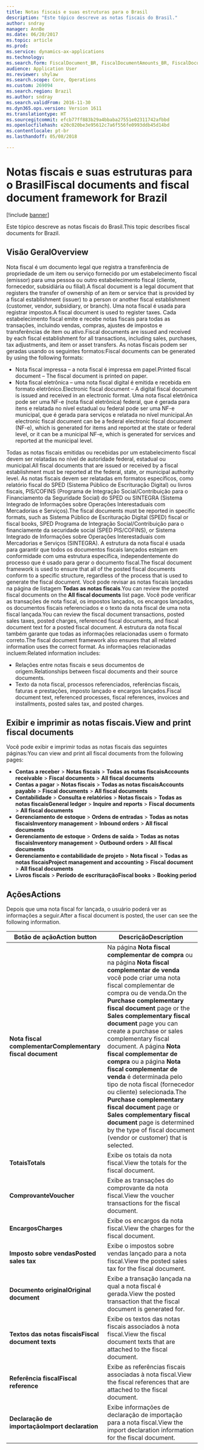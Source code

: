 ```yaml
---
title: Notas fiscais e suas estruturas para o Brasil
description: "Este tópico descreve as notas fiscais do Brasil."
author: sndray
manager: AnnBe
ms.date: 06/20/2017
ms.topic: article
ms.prod: 
ms.service: dynamics-ax-applications
ms.technology: 
ms.search.form: FiscalDocument_BR, FiscalDocumentAmounts_BR, FiscalDocumentChargesTotals_BR, FiscalDocumentElectronic_BR
audience: Application User
ms.reviewer: shylaw
ms.search.scope: Core, Operations
ms.custom: 269094
ms.search.region: Brazil
ms.author: sndray
ms.search.validFrom: 2016-11-30
ms.dyn365.ops.version: Version 1611
ms.translationtype: HT
ms.sourcegitcommit: efcb77ff883b29a4bbaba27551e02311742afbbd
ms.openlocfilehash: e20c020be3e95612c7a6f556fe0993ddb45d14bd
ms.contentlocale: pt-br
ms.lasthandoff: 05/08/2018

---
```


# <a name="fiscal-documents-and-fiscal-document-framework-for-brazil"></a><span data-ttu-id="8851c-103">Notas fiscais e suas estruturas para o Brasil</span><span class="sxs-lookup"><span data-stu-id="8851c-103">Fiscal documents and fiscal document framework for Brazil</span></span>

[!include [banner](../includes/banner.md)]

<span data-ttu-id="8851c-104">Este tópico descreve as notas fiscais do Brasil.</span><span class="sxs-lookup"><span data-stu-id="8851c-104">This topic describes fiscal documents for Brazil.</span></span>

<a name="overview"></a><span data-ttu-id="8851c-105">Visão Geral</span><span class="sxs-lookup"><span data-stu-id="8851c-105">Overview</span></span>
--------

<span data-ttu-id="8851c-106">Nota fiscal é um documento legal que registra a transferência de propriedade de um item ou serviço fornecido por um estabelecimento fiscal (emissor) para uma pessoa ou outro estabelecimento fiscal (cliente, fornecedor, subsidiária ou filial).</span><span class="sxs-lookup"><span data-stu-id="8851c-106">A fiscal document is a legal document that registers the transfer of ownership of an item or service that is provided by a fiscal establishment (issuer) to a person or another fiscal establishment (customer, vendor, subsidiary, or branch).</span></span> <span data-ttu-id="8851c-107">Uma nota fiscal é usada para registrar impostos.</span><span class="sxs-lookup"><span data-stu-id="8851c-107">A fiscal document is used to register taxes.</span></span> <span data-ttu-id="8851c-108">Cada estabelecimento fiscal emite e recebe notas fiscais para todas as transações, incluindo vendas, compras, ajustes de impostos e transferências de item ou ativo.</span><span class="sxs-lookup"><span data-stu-id="8851c-108">Fiscal documents are issued and received by each fiscal establishment for all transactions, including sales, purchases, tax adjustments, and item or asset transfers.</span></span> <span data-ttu-id="8851c-109">As notas fiscais podem ser geradas usando os seguintes formatos:</span><span class="sxs-lookup"><span data-stu-id="8851c-109">Fiscal documents can be generated by using the following formats:</span></span>
-   <span data-ttu-id="8851c-110">Nota fiscal impressa – a nota fiscal é impressa em papel.</span><span class="sxs-lookup"><span data-stu-id="8851c-110">Printed fiscal document – The fiscal document is printed on paper.</span></span>
-   <span data-ttu-id="8851c-111">Nota fiscal eletrônica – uma nota fiscal digital é emitida e recebida em formato eletrônico.</span><span class="sxs-lookup"><span data-stu-id="8851c-111">Electronic fiscal document – A digital fiscal document is issued and received in an electronic format.</span></span> <span data-ttu-id="8851c-112">Uma nota fiscal eletrônica pode ser uma NF-e (nota fiscal eletrônica) federal, que é gerada para itens e relatada no nível estadual ou federal pode ser uma NF-e municipal, que é gerada para serviços e relatada no nível municipal.</span><span class="sxs-lookup"><span data-stu-id="8851c-112">An electronic fiscal document can be a federal electronic fiscal document (NF-e), which is generated for items and reported at the state or federal level, or it can be a municipal NF-e, which is generated for services and reported at the municipal level.</span></span>

<span data-ttu-id="8851c-113">Todas as notas fiscais emitidas ou recebidas por um estabelecimento fiscal devem ser relatadas no nível de autoridade federal, estadual ou municipal.</span><span class="sxs-lookup"><span data-stu-id="8851c-113">All fiscal documents that are issued or received by a fiscal establishment must be reported at the federal, state, or municipal authority level.</span></span> <span data-ttu-id="8851c-114">As notas fiscais devem ser relatadas em formatos específicos, como relatório fiscal do SPED (Sistema Público de Escrituração Digital) ou livros fiscais, PIS/COFINS (Programa de Integração Social/Contribuição para o Financiamento da Seguridade Social) do SPED ou SINTEGRA (Sistema Integrado de Informações sobre Operações Interestaduais com Mercadorias e Serviços).</span><span class="sxs-lookup"><span data-stu-id="8851c-114">The fiscal documents must be reported in specific formats, such as Sistema Público de Escrituração Digital (SPED) fiscal or fiscal books, SPED Programa de Integração Social/Contribuição para o financiamente da securidade social (SPED PIS/COFINS), or Sistema Integrado de Informações sobre Operações Interestaduais com Mercadorias e Serviços (SINTEGRA).</span></span> <span data-ttu-id="8851c-115">A estrutura da nota fiscal é usada para garantir que todos os documentos fiscais lançados estejam em conformidade com uma estrutura específica, independentemente do processo que é usado para gerar o documento fiscal.</span><span class="sxs-lookup"><span data-stu-id="8851c-115">The fiscal document framework is used to ensure that all of the posted fiscal documents conform to a specific structure, regardless of the process that is used to generate the fiscal document.</span></span> <span data-ttu-id="8851c-116">Você pode revisar as notas fiscais lançadas na página de listagem **Todas as notas fiscais**.</span><span class="sxs-lookup"><span data-stu-id="8851c-116">You can review the posted fiscal documents on the **All fiscal documents** list page.</span></span> <span data-ttu-id="8851c-117">Você pode verificar as transações de nota fiscal, os impostos lançados, os encargos lançados, os documentos fiscais referenciados e o texto da nota fiscal de uma nota fiscal lançada.</span><span class="sxs-lookup"><span data-stu-id="8851c-117">You can review the fiscal document transactions, posted sales taxes, posted charges, referenced fiscal documents, and fiscal document text for a posted fiscal document.</span></span> <span data-ttu-id="8851c-118">A estrutura da nota fiscal também garante que todas as informações relacionadas usem o formato correto.</span><span class="sxs-lookup"><span data-stu-id="8851c-118">The fiscal document framework also ensures that all related information uses the correct format.</span></span> <span data-ttu-id="8851c-119">As informações relacionadas incluem:</span><span class="sxs-lookup"><span data-stu-id="8851c-119">Related information includes:</span></span>
-   <span data-ttu-id="8851c-120">Relações entre notas fiscais e seus documentos de origem.</span><span class="sxs-lookup"><span data-stu-id="8851c-120">Relationships between fiscal documents and their source documents.</span></span>
-   <span data-ttu-id="8851c-121">Texto da nota fiscal, processos referenciados, referências fiscais, faturas e prestações, imposto lançado e encargos lançados.</span><span class="sxs-lookup"><span data-stu-id="8851c-121">Fiscal document text, referenced processes, fiscal references, invoices and installments, posted sales tax, and posted charges.</span></span>

## <a name="view-and-print-fiscal-documents"></a><span data-ttu-id="8851c-122">Exibir e imprimir as notas fiscais.</span><span class="sxs-lookup"><span data-stu-id="8851c-122">View and print fiscal documents</span></span>
<span data-ttu-id="8851c-123">Você pode exibir e imprimir todas as notas fiscais das seguintes páginas:</span><span class="sxs-lookup"><span data-stu-id="8851c-123">You can view and print all fiscal documents from the following pages:</span></span>
-   <span data-ttu-id="8851c-124">**Contas a receber** &gt; **Notas fiscais** &gt; **Todas as notas fiscais**</span><span class="sxs-lookup"><span data-stu-id="8851c-124">**Accounts receivable** &gt; **Fiscal documents** &gt; **All fiscal documents**</span></span>
-   <span data-ttu-id="8851c-125">**Contas a pagar** &gt; **Notas fiscais** &gt; **Todas as notas fiscais**</span><span class="sxs-lookup"><span data-stu-id="8851c-125">**Accounts payable** &gt; **Fiscal documents** &gt; **All fiscal documents**</span></span>
-   <span data-ttu-id="8851c-126">**Contabilidade** &gt; **Consulta e relatórios** &gt; **Notas fiscais** &gt; **Todas as notas fiscais**</span><span class="sxs-lookup"><span data-stu-id="8851c-126">**General ledger** &gt; **Inquire and reports** &gt; **Fiscal documents** &gt; **All fiscal documents**</span></span>
-   <span data-ttu-id="8851c-127">**Gerenciamento de estoque** &gt; **Ordens de entradas** &gt; **Todas as notas fiscais**</span><span class="sxs-lookup"><span data-stu-id="8851c-127">**Inventory management** &gt; **Inbound orders** &gt; **All fiscal documents**</span></span>
-   <span data-ttu-id="8851c-128">**Gerenciamento de estoque** &gt; **Ordens de saída** &gt; **Todas as notas fiscais**</span><span class="sxs-lookup"><span data-stu-id="8851c-128">**Inventory management** &gt; **Outbound orders** &gt; **All fiscal documents**</span></span>
-   <span data-ttu-id="8851c-129">**Gerenciamento e contabilidade de projeto** &gt; **Nota fiscal** &gt; **Todas as notas fiscais**</span><span class="sxs-lookup"><span data-stu-id="8851c-129">**Project management and accounting** &gt; **Fiscal document** &gt; **All fiscal documents**</span></span>
-   <span data-ttu-id="8851c-130">**Livros fiscais** &gt; **Período de escrituração**</span><span class="sxs-lookup"><span data-stu-id="8851c-130">**Fiscal books** &gt; **Booking period**</span></span>

## <a name="actions"></a><span data-ttu-id="8851c-131">Ações</span><span class="sxs-lookup"><span data-stu-id="8851c-131">Actions</span></span>
<span data-ttu-id="8851c-132">Depois que uma nota fiscal for lançada, o usuário poderá ver as informações a seguir.</span><span class="sxs-lookup"><span data-stu-id="8851c-132">After a fiscal document is posted, the user can see the following information.</span></span>

| <span data-ttu-id="8851c-133">**Botão de ação**</span><span class="sxs-lookup"><span data-stu-id="8851c-133">**Action button**</span></span>                 | <span data-ttu-id="8851c-134">**Descrição**</span><span class="sxs-lookup"><span data-stu-id="8851c-134">**Description**</span></span>                                                                                                                                                                                                                                                                                                                                                      |
|-----------------------------------|----------------------------------------------------------------------------------------------------------------------------------------------------------------------------------------------------------------------------------------------------------------------------------------------------------------------------------------------------------------------|
| <span data-ttu-id="8851c-135">**Nota fiscal complementar**</span><span class="sxs-lookup"><span data-stu-id="8851c-135">**Complementary fiscal document**</span></span> | <span data-ttu-id="8851c-136">Na página **Nota fiscal complementar de compra** ou na página **Nota fiscal complementar de venda** você pode criar uma nota fiscal complementar de compra ou de venda.</span><span class="sxs-lookup"><span data-stu-id="8851c-136">On the **Purchase complementary fiscal document** page or the **Sales complementary fiscal document** page you can create a purchase or sales complementary fiscal document.</span></span> <span data-ttu-id="8851c-137">A página **Nota fiscal complementar de compra** ou a página **Nota fiscal complementar de venda** é determinada pelo tipo de nota fiscal (fornecedor ou cliente) selecionada.</span><span class="sxs-lookup"><span data-stu-id="8851c-137">The **Purchase complementary fiscal document** page or **Sales complementary fiscal document** page is determined by the type of fiscal document (vendor or customer) that is selected.</span></span> |
| <span data-ttu-id="8851c-138">**Totais**</span><span class="sxs-lookup"><span data-stu-id="8851c-138">**Totals**</span></span>                        | <span data-ttu-id="8851c-139">Exibe os totais da nota fiscal.</span><span class="sxs-lookup"><span data-stu-id="8851c-139">View the totals for the fiscal document.</span></span>                                                                                                                                                                                                                                                                                                                             |
| <span data-ttu-id="8851c-140">**Comprovante**</span><span class="sxs-lookup"><span data-stu-id="8851c-140">**Voucher**</span></span>                       | <span data-ttu-id="8851c-141">Exibe as transações do comprovante da nota fiscal.</span><span class="sxs-lookup"><span data-stu-id="8851c-141">View the voucher transactions for the fiscal document.</span></span>                                                                                                                                                                                                                                                                                                               |
| <span data-ttu-id="8851c-142">**Encargos**</span><span class="sxs-lookup"><span data-stu-id="8851c-142">**Charges**</span></span>                       | <span data-ttu-id="8851c-143">Exibe os encargos da nota fiscal.</span><span class="sxs-lookup"><span data-stu-id="8851c-143">View the charges for the fiscal document.</span></span>                                                                                                                                                                                                                                                                                                                            |
| <span data-ttu-id="8851c-144">**Imposto sobre vendas**</span><span class="sxs-lookup"><span data-stu-id="8851c-144">**Posted sales tax**</span></span>              | <span data-ttu-id="8851c-145">Exibe o impostos sobre vendas lançado para a nota fiscal.</span><span class="sxs-lookup"><span data-stu-id="8851c-145">View the posted sales tax for the fiscal document.</span></span>                                                                                                                                                                                                                                                                                                                   |
| <span data-ttu-id="8851c-146">**Documento original**</span><span class="sxs-lookup"><span data-stu-id="8851c-146">**Original document**</span></span>             | <span data-ttu-id="8851c-147">Exibe a transação lançada na qual a nota fiscal é gerada.</span><span class="sxs-lookup"><span data-stu-id="8851c-147">View the posted transaction that the fiscal document is generated for.</span></span>                                                                                                                                                                                                                                                                                               |
| <span data-ttu-id="8851c-148">**Textos das notas fiscais**</span><span class="sxs-lookup"><span data-stu-id="8851c-148">**Fiscal document texts**</span></span>         | <span data-ttu-id="8851c-149">Exibe os textos das notas fiscais associados à nota fiscal.</span><span class="sxs-lookup"><span data-stu-id="8851c-149">View the fiscal document texts that are attached to the fiscal document.</span></span>                                                                                                                                                                                                                                                                                             |
| <span data-ttu-id="8851c-150">**Referência fiscal**</span><span class="sxs-lookup"><span data-stu-id="8851c-150">**Fiscal reference**</span></span>              | <span data-ttu-id="8851c-151">Exibe as referências fiscais associadas à nota fiscal.</span><span class="sxs-lookup"><span data-stu-id="8851c-151">View the fiscal references that are attached to the fiscal document.</span></span>                                                                                                                                                                                                                                                                                                 |
| <span data-ttu-id="8851c-152">**Declaração de importação**</span><span class="sxs-lookup"><span data-stu-id="8851c-152">**Import declaration**</span></span>            | <span data-ttu-id="8851c-153">Exibe informações de declaração de importação para a nota fiscal.</span><span class="sxs-lookup"><span data-stu-id="8851c-153">View the import declaration information for the fiscal document.</span></span>                                                                                                                                                                                                                                                                                                     |






